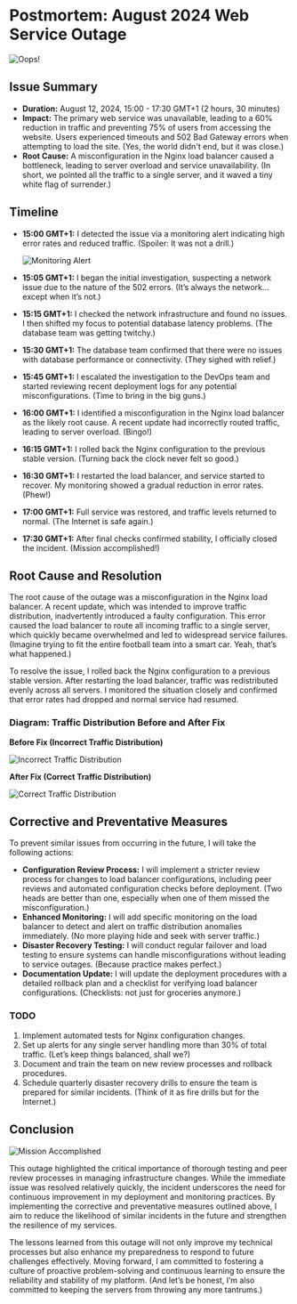 # Postmortem: August 2024 Web Service Outage

![Oops!](https://via.placeholder.com/800x200.png?text=Oops!+We+broke+the+Internet! "Oops! We broke the Internet!")

## Issue Summary

- **Duration:** August 12, 2024, 15:00 - 17:30 GMT+1 (2 hours, 30 minutes)
- **Impact:** The primary web service was unavailable, leading to a 60% reduction in traffic and preventing 75% of users from accessing the website. Users experienced timeouts and 502 Bad Gateway errors when attempting to load the site. (Yes, the world didn't end, but it was close.)
- **Root Cause:** A misconfiguration in the Nginx load balancer caused a bottleneck, leading to server overload and service unavailability. (In short, we pointed all the traffic to a single server, and it waved a tiny white flag of surrender.)

## Timeline

- **15:00 GMT+1:** I detected the issue via a monitoring alert indicating high error rates and reduced traffic. (Spoiler: It was not a drill.)
  
  ![Monitoring Alert](https://via.placeholder.com/600x300.png?text=Monitoring+Dashboard+Screenshot "Monitoring Alert")
  
- **15:05 GMT+1:** I began the initial investigation, suspecting a network issue due to the nature of the 502 errors. (It’s always the network… except when it’s not.)
- **15:15 GMT+1:** I checked the network infrastructure and found no issues. I then shifted my focus to potential database latency problems. (The database team was getting twitchy.)
- **15:30 GMT+1:** The database team confirmed that there were no issues with database performance or connectivity. (They sighed with relief.)
- **15:45 GMT+1:** I escalated the investigation to the DevOps team and started reviewing recent deployment logs for any potential misconfigurations. (Time to bring in the big guns.)
- **16:00 GMT+1:** I identified a misconfiguration in the Nginx load balancer as the likely root cause. A recent update had incorrectly routed traffic, leading to server overload. (Bingo!)
- **16:15 GMT+1:** I rolled back the Nginx configuration to the previous stable version. (Turning back the clock never felt so good.)
- **16:30 GMT+1:** I restarted the load balancer, and service started to recover. My monitoring showed a gradual reduction in error rates. (Phew!)
- **17:00 GMT+1:** Full service was restored, and traffic levels returned to normal. (The Internet is safe again.)
- **17:30 GMT+1:** After final checks confirmed stability, I officially closed the incident. (Mission accomplished!)

## Root Cause and Resolution

The root cause of the outage was a misconfiguration in the Nginx load balancer. A recent update, which was intended to improve traffic distribution, inadvertently introduced a faulty configuration. This error caused the load balancer to route all incoming traffic to a single server, which quickly became overwhelmed and led to widespread service failures. (Imagine trying to fit the entire football team into a smart car. Yeah, that’s what happened.)

To resolve the issue, I rolled back the Nginx configuration to a previous stable version. After restarting the load balancer, traffic was redistributed evenly across all servers. I monitored the situation closely and confirmed that error rates had dropped and normal service had resumed.

### Diagram: Traffic Distribution Before and After Fix

**Before Fix (Incorrect Traffic Distribution)**

![Incorrect Traffic Distribution](https://via.placeholder.com/800x400.png?text=Incorrect+Traffic+Distribution "Incorrect Traffic Distribution")

**After Fix (Correct Traffic Distribution)**

![Correct Traffic Distribution](https://via.placeholder.com/800x400.png?text=Correct+Traffic+Distribution "Correct Traffic Distribution")

## Corrective and Preventative Measures

To prevent similar issues from occurring in the future, I will take the following actions:

- **Configuration Review Process:** I will implement a stricter review process for changes to load balancer configurations, including peer reviews and automated configuration checks before deployment. (Two heads are better than one, especially when one of them missed the misconfiguration.)
- **Enhanced Monitoring:** I will add specific monitoring on the load balancer to detect and alert on traffic distribution anomalies immediately. (No more playing hide and seek with server traffic.)
- **Disaster Recovery Testing:** I will conduct regular failover and load testing to ensure systems can handle misconfigurations without leading to service outages. (Because practice makes perfect.)
- **Documentation Update:** I will update the deployment procedures with a detailed rollback plan and a checklist for verifying load balancer configurations. (Checklists: not just for groceries anymore.)

### TODO

1. Implement automated tests for Nginx configuration changes.
2. Set up alerts for any single server handling more than 30% of total traffic. (Let’s keep things balanced, shall we?)
3. Document and train the team on new review processes and rollback procedures.
4. Schedule quarterly disaster recovery drills to ensure the team is prepared for similar incidents. (Think of it as fire drills but for the Internet.)

## Conclusion

![Mission Accomplished](https://via.placeholder.com/600x300.png?text=Mission+Accomplished! "Mission Accomplished")

This outage highlighted the critical importance of thorough testing and peer review processes in managing infrastructure changes. While the immediate issue was resolved relatively quickly, the incident underscores the need for continuous improvement in my deployment and monitoring practices. By implementing the corrective and preventative measures outlined above, I aim to reduce the likelihood of similar incidents in the future and strengthen the resilience of my services.

The lessons learned from this outage will not only improve my technical processes but also enhance my preparedness to respond to future challenges effectively. Moving forward, I am committed to fostering a culture of proactive problem-solving and continuous learning to ensure the reliability and stability of my platform. (And let’s be honest, I’m also committed to keeping the servers from throwing any more tantrums.)


